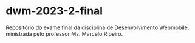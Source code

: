 # dwm-2023-2-final
Repositório do exame final da disciplina de Desenvolvimento Webmobile, ministrada pelo professor Ms. Marcelo Ribeiro. 
